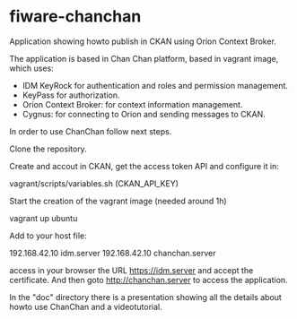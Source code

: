 fiware-chanchan
===============

Application showing howto publish in CKAN using Orion Context Broker.

The application is based in Chan Chan platform, based in vagrant image, which uses:

  * IDM KeyRock for authentication and roles and permission management. 
  * KeyPass for authorization.
  * Orion Context Broker: for context information management.
  * Cygnus: for connecting to Orion and sending messages to CKAN.

In order to use ChanChan follow next steps.

Clone the repository.

Create and accout in CKAN, get the access token API and configure it in:

  vagrant/scripts/variables.sh (CKAN_API_KEY)

Start the creation of the vagrant image (needed around 1h)

  vagrant up ubuntu

Add to your host file:

  192.168.42.10 idm.server
  192.168.42.10 chanchan.server

access in your browser the URL https://idm.server and accept the certificate.
And then goto http://chanchan.server to access the application.

In the "doc" directory there is a presentation showing all the details about 
howto use ChanChan and a videotutorial.
